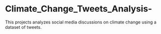 # Climate_Change_Tweets_Analysis-
This projects analyzes social media discussions on climate change using a dataset of tweets.
